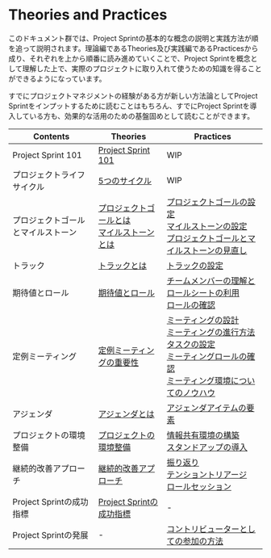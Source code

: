 # Theories and Practices

このドキュメント群では、Project Sprintの基本的な概念の説明と実践方法が順を追って説明されます。理論編であるTheories及び実践編であるPracticesから成り、それぞれを上から順番に読み進めていくことで、Project Sprintを概念として理解した上で、実際のプロジェクトに取り入れて使うための知識を得ることができるようになっています。

すでにプロジェクトマネジメントの経験がある方が新しい方法論としてProject Sprintをインプットするために読むことはもちろん、すでにProject Sprintを導入している方も、効果的な活用のための基盤固めとして読むことができます。

|  Contents  |  Theories  | Practices  |
| ---- | ---- | ---- |
|  Project Sprint 101  |  [Project Sprint 101](101.md)  |WIP |
|  プロジェクトライフサイクル  |  [5つのサイクル](project_lifecycle.md)  |  WIP  |
|  プロジェクトゴールとマイルストーン  |  [プロジェクトゴールとは](project_goals.md)<BR>[マイルストーンとは](milestones.md)  |  [プロジェクトゴールの設定](../practices/project_goals.md)<BR>  [マイルストーンの設定](../practices/milestones.md)  <BR>[プロジェクトゴールとマイルストーンの見直し](../practices/reviewing_project_goals_and_milestones.md) |
|  トラック  |  [トラックとは](tracks.md)  |  [トラックの設定](../practices/tracks.md)  |
|  期待値とロール  | [期待値とロール](rolls.md)  | [チームメンバーの理解とロールシートの利用](../practices/rolls.md)<BR>[ロールの確認](../practices/reviewing_rolls.md)  |
|  定例ミーティング  | [定例ミーティングの重要性](meetings.md) | [ミーティングの設計](../practices/meetings.md)<BR>[ミーティングの進行方法](../practices/holding_meetings.md)<BR>[タスクの設定](../practices/tasks.md)<BR>[ミーティングロールの確認](../practices/meeting_rolls.md)<BR>[ミーティング環境についてのノウハウ](../practices/meeting_environments.md)  |
|  アジェンダ  | [アジェンダとは](agenda.md)  | [アジェンダアイテムの要素](../practices/agenda.md)  |
|  プロジェクトの環境整備  | [プロジェクトの環境整備](project_environments.md)  | [情報共有環境の構築](../practices/project_environments.md) <BR>[スタンドアップの導入](../practices/stand-up_meetings.md) |
|  継続的改善アプローチ  |  [継続的改善アプローチ](continuous_improvement_approach.md)  |  [振り返り](../practices/looking_back.md)<BR>[テンショントリアージ](../practices/tension_triage.md)<BR>[ロールセッション](../practices/role_session.md)  |
|  Project Sprintの成功指標  |  [Project Sprintの成功指標](success_metrics.md)  |  -  |
|  Project Sprintの発展  |  -  |  [コントリビューターとしての参加の方法](../../../contributing.md)  |
